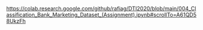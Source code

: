 https://colab.research.google.com/github/rafiag/DTI2020/blob/main/004_Classification_Bank_Marketing_Dataset_(Assignment).ipynb#scrollTo=A61QD58UkzFh
